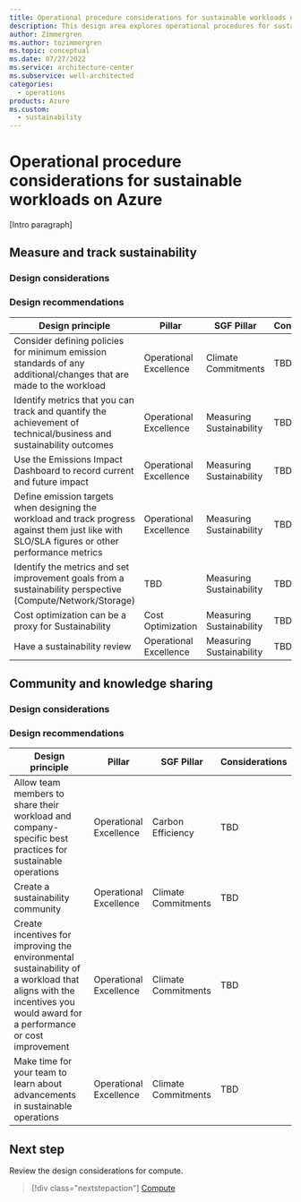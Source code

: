 ```yaml
---
title: Operational procedure considerations for sustainable workloads on Azure
description: This design area explores operational procedures for sustainable workloads on Azure.
author: Zimmergren
ms.author: tozimmergren
ms.topic: conceptual
ms.date: 07/27/2022
ms.service: architecture-center
ms.subservice: well-architected
categories: 
  - operations
products: Azure
ms.custom:
  - sustainability
---
```


# Operational procedure considerations for sustainable workloads on Azure

[Intro paragraph]

## Measure and track sustainability

### Design considerations

### Design recommendations

|Design principle|Pillar|SGF Pillar|Considerations|
|---|---|---|---|
|Consider defining policies for minimum emission standards of any additional/changes that are made to the workload|Operational Excellence|Climate Commitments|TBD.|
|Identify metrics that you can track and quantify the achievement of technical/business and sustainability outcomes|Operational Excellence|Measuring Sustainability|TBD|
|Use the Emissions Impact Dashboard to record current and future impact|Operational Excellence|Measuring Sustainability|TBD|
|Define emission targets when designing the workload and track progress against them just like with SLO/SLA figures or other performance metrics|Operational Excellence|Measuring Sustainability|TBD|
|Identify the metrics and set improvement goals from a sustainability perspective (Compute/Network/Storage)|TBD|Measuring Sustainability|TBD|
|Cost optimization can be a proxy for Sustainability|Cost Optimization|Measuring Sustainability|TBD|
|Have a sustainability review|Operational Excellence|Measuring Sustainability|TBD|

## Community and knowledge sharing

### Design considerations

### Design recommendations

|Design principle|Pillar|SGF Pillar|Considerations|
|---|---|---|---|
|Allow team members to share their workload and company-specific best practices for sustainable operations|Operational Excellence|Carbon Efficiency|TBD|
|Create a sustainability community|Operational Excellence|Climate Commitments|TBD|
|Create incentives for improving the environmental sustainability of a workload that aligns with the incentives you would award for a performance or cost improvement|Operational Excellence|Climate Commitments|TBD|
|Make time for your team to learn about advancements in sustainable operations|Operational Excellence|Climate Commitments|TBD|

## Next step

Review the design considerations for compute.

> [!div class="nextstepaction"]
> [Compute](sustainability-compute.md)